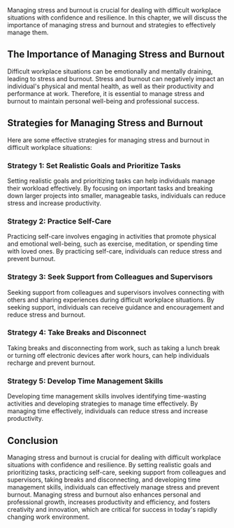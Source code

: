 
Managing stress and burnout is crucial for dealing with difficult workplace situations with confidence and resilience. In this chapter, we will discuss the importance of managing stress and burnout and strategies to effectively manage them.

The Importance of Managing Stress and Burnout
---------------------------------------------

Difficult workplace situations can be emotionally and mentally draining, leading to stress and burnout. Stress and burnout can negatively impact an individual's physical and mental health, as well as their productivity and performance at work. Therefore, it is essential to manage stress and burnout to maintain personal well-being and professional success.

Strategies for Managing Stress and Burnout
------------------------------------------

Here are some effective strategies for managing stress and burnout in difficult workplace situations:

### Strategy 1: Set Realistic Goals and Prioritize Tasks

Setting realistic goals and prioritizing tasks can help individuals manage their workload effectively. By focusing on important tasks and breaking down larger projects into smaller, manageable tasks, individuals can reduce stress and increase productivity.

### Strategy 2: Practice Self-Care

Practicing self-care involves engaging in activities that promote physical and emotional well-being, such as exercise, meditation, or spending time with loved ones. By practicing self-care, individuals can reduce stress and prevent burnout.

### Strategy 3: Seek Support from Colleagues and Supervisors

Seeking support from colleagues and supervisors involves connecting with others and sharing experiences during difficult workplace situations. By seeking support, individuals can receive guidance and encouragement and reduce stress and burnout.

### Strategy 4: Take Breaks and Disconnect

Taking breaks and disconnecting from work, such as taking a lunch break or turning off electronic devices after work hours, can help individuals recharge and prevent burnout.

### Strategy 5: Develop Time Management Skills

Developing time management skills involves identifying time-wasting activities and developing strategies to manage time effectively. By managing time effectively, individuals can reduce stress and increase productivity.

Conclusion
----------

Managing stress and burnout is crucial for dealing with difficult workplace situations with confidence and resilience. By setting realistic goals and prioritizing tasks, practicing self-care, seeking support from colleagues and supervisors, taking breaks and disconnecting, and developing time management skills, individuals can effectively manage stress and prevent burnout. Managing stress and burnout also enhances personal and professional growth, increases productivity and efficiency, and fosters creativity and innovation, which are critical for success in today's rapidly changing work environment.
